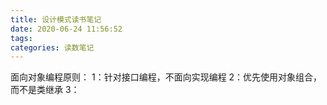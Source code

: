 ```yaml
---
title: 设计模式读书笔记
date: 2020-06-24 11:56:52
tags:
categories: 读数笔记
---
```


面向对象编程原则：
1：针对接口编程，不面向实现编程
2：优先使用对象组合，而不是类继承
3：
